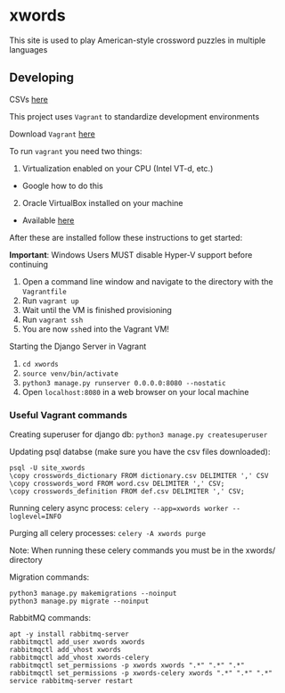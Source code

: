 # xwords
This site is used to play American-style crossword puzzles in multiple languages

## Developing

CSVs [here](https://drive.google.com/drive/folders/1JIzNG-ygk-ZZ2FMaXsfh4-j_2qim-ZOI?usp=sharing)

This project uses `Vagrant` to standardize development environments

Download `Vagrant` [here](https://www.vagrantup.com/downloads.html)

To run `vagrant` you need two things:
1. Virtualization enabled on your CPU (Intel VT-d, etc.)
  * Google how to do this
2. Oracle VirtualBox installed on your machine
  * Available [here](https://www.virtualbox.org/wiki/Downloads)

After these are installed follow these instructions to get started:

**Important**: Windows Users MUST disable Hyper-V support before continuing
1. Open a command line window and navigate to the directory with the `Vagrantfile`
2. Run `vagrant up`
3. Wait until the VM is finished provisioning
4. Run `vagrant ssh`
5. You are now `ssh`ed into the Vagrant VM!

Starting the Django Server in Vagrant
1. `cd xwords`
2. `source venv/bin/activate`
3. `python3 manage.py runserver 0.0.0.0:8080 --nostatic`
4. Open `localhost:8080` in a web browser on your local machine

### Useful Vagrant commands
Creating superuser for django db:
`python3 manage.py createsuperuser`

Updating psql databse (make sure you have the csv files downloaded):
```
psql -U site_xwords
\copy crosswords_dictionary FROM dictionary.csv DELIMITER ',' CSV
\copy crosswords_word FROM word.csv DELIMITER ',' CSV;
\copy crosswords_definition FROM def.csv DELIMITER ',' CSV;
```

Running celery async process:
`celery --app=xwords worker --loglevel=INFO`

Purging all celery processes:
`celery -A xwords purge`

Note: When running these celery commands you must be in the xwords/ directory

Migration commands:
```
python3 manage.py makemigrations --noinput
python3 manage.py migrate --noinput
```

RabbitMQ commands:
```
apt -y install rabbitmq-server
rabbitmqctl add_user xwords xwords
rabbitmqctl add_vhost xwords
rabbitmqctl add_vhost xwords-celery
rabbitmqctl set_permissions -p xwords xwords ".*" ".*" ".*"
rabbitmqctl set_permissions -p xwords-celery xwords ".*" ".*" ".*"
service rabbitmq-server restart
```

